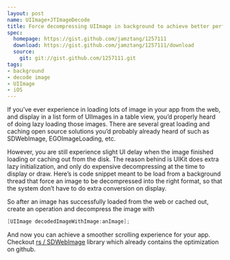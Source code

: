 ```yaml
---
layout: post
name: UIImage+JTImageDecode
title: Force decompressing UIImage in background to achieve better performance
spec:
  homepage: https://gist.github.com/jamztang/1257111
  download: https://gist.github.com/jamztang/1257111/download
  source:
    git: git://gist.github.com/1257111.git
tags:
- background
- decode image
- UIImage
- iOS
---
```


If you’ve ever experience in loading lots of image in your app from the web, and display in a list form of UIImages in a table view, you’d properly heard of doing lazy loading those images. There are several great loading and caching open source solutions you’d probably already heard of such as SDWebImage, EGOImageLoading, etc.

However, you are still experience slight UI delay when the image finished loading or caching out from the disk. The reason behind is UIKit does extra lazy initialization, and only do expensive decompressing at the time to display or draw.
Here’s is code snippet meant to be load from a background thread that force an image to be decompressed into the right format, so that the system don’t have to do extra conversion on display.

<script src="https://gist.github.com/1257111.js?file=UIImage%2BJTImageDecode.h"> </script>
<script src="https://gist.github.com/1257111.js?file=UIImage%2BJTImageDecode.m"> </script>

So after an image has successfully loaded from the web or cached out, create an operation and decompress the image with 
```objective-c
[UIImage decodedImageWithImage:anImage];
```

And now you can achieve a smoother scrolling experience for your app.
Checkout [rs / SDWebImage] library which already contains the optimization on github.

[rs / SDWebImage]:https://github.com/rs/SDWebImage
